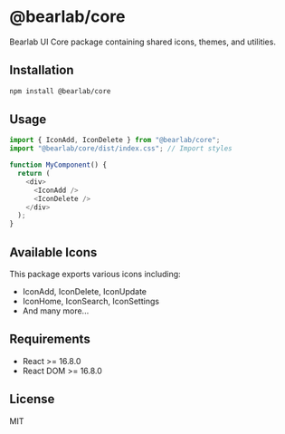 # @bearlab/core

Bearlab UI Core package containing shared icons, themes, and utilities.

## Installation

```bash
npm install @bearlab/core
```

## Usage

```javascript
import { IconAdd, IconDelete } from "@bearlab/core";
import "@bearlab/core/dist/index.css"; // Import styles

function MyComponent() {
  return (
    <div>
      <IconAdd />
      <IconDelete />
    </div>
  );
}
```

## Available Icons

This package exports various icons including:

- IconAdd, IconDelete, IconUpdate
- IconHome, IconSearch, IconSettings
- And many more...

## Requirements

- React >= 16.8.0
- React DOM >= 16.8.0

## License

MIT
